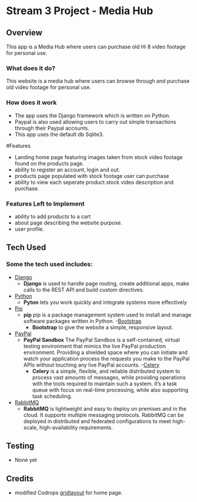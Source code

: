 # Stream 3 Project - Media Hub



## Overview 

This app is a Media Hub where users can purchase old Hi 8 video footage for personal use. 

### What does it do?

This website is a media hub where users can browse through and purchase old video footage for personal use. 

### How does it work
- The app uses the Django framework which is written on Python. 
- Paypal is also used allowing users to carry out simple transactions through their Paypal accounts. 
- This app uses the default db Sqlite3.


#Features
- Landing home page featuring images taken from stock video footage found on the products page. 
- ability to register an account, login and out.
- products page populated with stock footage user can purchase 
- ability to view each seperate product stock video description and purchase.

### Features Left to Implement 
- ability to add products to a cart 
- about page describing the website purpose.
- user profile.


## Tech Used
### Some the tech used includes:
- [Django](https://www.djangoproject.com/)
    -  **Django** is used to handle page routing, create additional apps, make calls to the REST API and build custom directives.
- [Python](https://www.python.org/)
  	- **Pyton** lets you work quickly
	and integrate systems more effectively
- [Pip](https://pip.pypa.io/en/stable/)
  - **pip** pip is a package management system used to install and manage software packages written in Python.
-[Bootstrap](http://getbootstrap.com/)
	- **Bootstrap** to give the website a simple, responsive layout. 
- [PayPal](https://developer.paypal.com/developer/accounts/)
  - **PayPal Sandbox** The PayPal Sandbox is a self-contained, virtual testing environment that mimics the live PayPal production environment. Providing a shielded space where you can initiate and watch your application process the requests you make to the PayPal APIs without touching any live PayPal accounts.
-[Celery](http://celery.readthedocs.io/en/latest/)
	- **Celery** is a simple, flexible, and reliable distributed system to process vast amounts of messages, while providing operations with the tools required to maintain such a system. It’s a task queue with focus on real-time processing, while also supporting task scheduling.
- [RabbitMQ](https://www.rabbitmq.com/)
	- **RabbitMQ** is lightweight and easy to deploy on premises and in the cloud. It supports multiple messaging protocols. RabbitMQ can be deployed in distributed and federated configurations to meet high-scale, high-availability requirements.


## Testing
- None yet

## Credits
- modified Codrops [gridlayout](https://github.com/codrops/GridLayoutSlideshow/) for home page.
